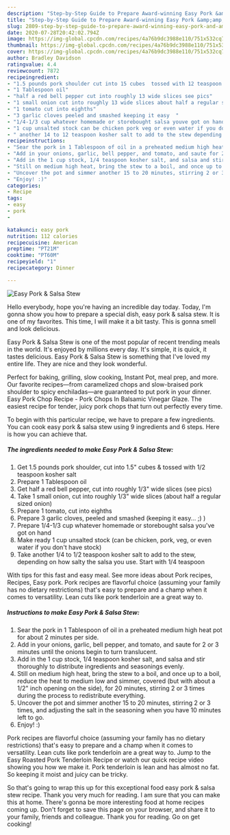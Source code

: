 ```yaml
---
description: "Step-by-Step Guide to Prepare Award-winning Easy Pork &amp;amp; Salsa Stew"
title: "Step-by-Step Guide to Prepare Award-winning Easy Pork &amp;amp; Salsa Stew"
slug: 2809-step-by-step-guide-to-prepare-award-winning-easy-pork-and-amp-salsa-stew
date: 2020-07-28T20:42:02.794Z
image: https://img-global.cpcdn.com/recipes/4a76b9dc3988e110/751x532cq70/easy-pork-salsa-stew-recipe-main-photo.jpg
thumbnail: https://img-global.cpcdn.com/recipes/4a76b9dc3988e110/751x532cq70/easy-pork-salsa-stew-recipe-main-photo.jpg
cover: https://img-global.cpcdn.com/recipes/4a76b9dc3988e110/751x532cq70/easy-pork-salsa-stew-recipe-main-photo.jpg
author: Bradley Davidson
ratingvalue: 4.4
reviewcount: 7872
recipeingredient:
- "1.5 pounds pork shoulder cut into 15 cubes  tossed with 12 teaspoon kosher salt"
- "1 Tablespoon oil"
- "half a red bell pepper cut into roughly 13 wide slices see pics"
- "1 small onion cut into roughly 13 wide slices about half a regular sized onion"
- "1 tomato cut into eighths"
- "3 garlic cloves peeled and smashed keeping it easy  "
- "1/4-1/3 cup whatever homemade or storebought salsa youve got on hand"
- "1 cup unsalted stock can be chicken pork veg or even water if you dont have stock"
- " another 14 to 12 teaspoon kosher salt to add to the stew depending on how salty the salsa you use Start with 14 teaspoon"
recipeinstructions:
- "Sear the pork in 1 Tablespoon of oil in a preheated medium high heat pot for about 2 minutes per side."
- "Add in your onions, garlic, bell pepper, and tomato, and saute for 2 or 3 minutes until the onions begin to turn translucent."
- "Add in the 1 cup stock, 1/4 teaspoon kosher salt, and salsa and stir thoroughly to distribute ingredients and seasonings evenly."
- "Still on medium high heat, bring the stew to a boil, and once up to a boil, reduce the heat to medium low and simmer, covered (but with about a 1/2&#34; inch opening on the side), for 20 minutes, stirring 2 or 3 times during the process to redistribute everything."
- "Uncover the pot and simmer another 15 to 20 minutes, stirring 2 or 3 times, and adjusting the salt in the seasoning when you have 10 minutes left to go."
- "Enjoy! :)"
categories:
- Recipe
tags:
- easy
- pork
- 

katakunci: easy pork  
nutrition: 112 calories
recipecuisine: American
preptime: "PT21M"
cooktime: "PT60M"
recipeyield: "1"
recipecategory: Dinner

---
```



![Easy Pork &amp; Salsa Stew](https://img-global.cpcdn.com/recipes/4a76b9dc3988e110/751x532cq70/easy-pork-salsa-stew-recipe-main-photo.jpg)

Hello everybody, hope you're having an incredible day today. Today, I'm gonna show you how to prepare a special dish, easy pork &amp; salsa stew. It is one of my favorites. This time, I will make it a bit tasty. This is gonna smell and look delicious.

Easy Pork &amp; Salsa Stew is one of the most popular of recent trending meals in the world. It's enjoyed by millions every day. It's simple, it is quick, it tastes delicious. Easy Pork &amp; Salsa Stew is something that I've loved my entire life. They are nice and they look wonderful.

Perfect for baking, grilling, slow cooking, Instant Pot, meal prep, and more. Our favorite recipes—from caramelized chops and slow-braised pork shoulder to spicy enchiladas—are guaranteed to put pork in your dinner. Easy Pork Chop Recipe - Pork Chops In Balsamic Vinegar Glaze. The easiest recipe for tender, juicy pork chops that turn out perfectly every time.


To begin with this particular recipe, we have to prepare a few ingredients. You can cook easy pork &amp; salsa stew using 9 ingredients and 6 steps. Here is how you can achieve that.

<!--inarticleads1-->

##### The ingredients needed to make Easy Pork &amp; Salsa Stew:

1. Get 1.5 pounds pork shoulder, cut into 1.5&#34; cubes &amp; tossed with 1/2 teaspoon kosher salt
1. Prepare 1 Tablespoon oil
1. Get half a red bell pepper, cut into roughly 1/3&#34; wide slices (see pics)
1. Take 1 small onion, cut into roughly 1/3&#34; wide slices (about half a regular sized onion)
1. Prepare 1 tomato, cut into eighths
1. Prepare 3 garlic cloves, peeled and smashed (keeping it easy... ;) )
1. Prepare 1/4-1/3 cup whatever homemade or storebought salsa you&#39;ve got on hand
1. Make ready 1 cup unsalted stock (can be chicken, pork, veg, or even water if you don&#39;t have stock)
1. Take  another 1/4 to 1/2 teaspoon kosher salt to add to the stew, depending on how salty the salsa you use. Start with 1/4 teaspoon


With tips for this fast and easy meal. See more ideas about Pork recipes, Recipes, Easy pork. Pork recipes are flavorful choice (assuming your family has no dietary restrictions) that&#39;s easy to prepare and a champ when it comes to versatility. Lean cuts like pork tenderloin are a great way to. 

<!--inarticleads2-->

##### Instructions to make Easy Pork &amp; Salsa Stew:

1. Sear the pork in 1 Tablespoon of oil in a preheated medium high heat pot for about 2 minutes per side.
1. Add in your onions, garlic, bell pepper, and tomato, and saute for 2 or 3 minutes until the onions begin to turn translucent.
1. Add in the 1 cup stock, 1/4 teaspoon kosher salt, and salsa and stir thoroughly to distribute ingredients and seasonings evenly.
1. Still on medium high heat, bring the stew to a boil, and once up to a boil, reduce the heat to medium low and simmer, covered (but with about a 1/2&#34; inch opening on the side), for 20 minutes, stirring 2 or 3 times during the process to redistribute everything.
1. Uncover the pot and simmer another 15 to 20 minutes, stirring 2 or 3 times, and adjusting the salt in the seasoning when you have 10 minutes left to go.
1. Enjoy! :)


Pork recipes are flavorful choice (assuming your family has no dietary restrictions) that&#39;s easy to prepare and a champ when it comes to versatility. Lean cuts like pork tenderloin are a great way to. Jump to the Easy Roasted Pork Tenderloin Recipe or watch our quick recipe video showing you how we make it. Pork tenderloin is lean and has almost no fat. So keeping it moist and juicy can be tricky. 

So that's going to wrap this up for this exceptional food easy pork &amp; salsa stew recipe. Thank you very much for reading. I am sure that you can make this at home. There's gonna be more interesting food at home recipes coming up. Don't forget to save this page on your browser, and share it to your family, friends and colleague. Thank you for reading. Go on get cooking!
